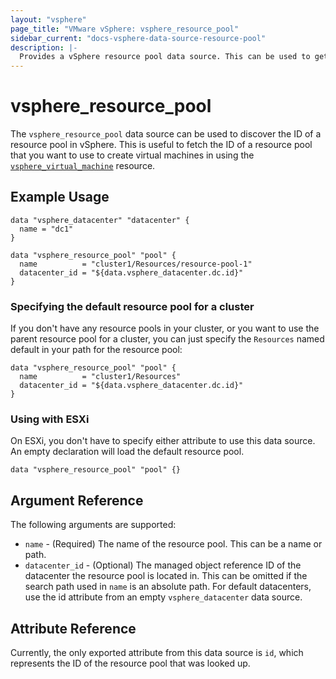 ```yaml
---
layout: "vsphere"
page_title: "VMware vSphere: vsphere_resource_pool"
sidebar_current: "docs-vsphere-data-source-resource-pool"
description: |-
  Provides a vSphere resource pool data source. This can be used to get the general attributes of a vSphere resource pool.
---
```


# vsphere\_resource\_pool

The `vsphere_resource_pool` data source can be used to discover the ID of a
resource pool in vSphere. This is useful to fetch the ID of a resource pool
that you want to use to create virtual machines in using the
[`vsphere_virtual_machine`][docs-virtual-machine-resource] resource. 

[docs-virtual-machine-resource]: /docs/providers/vsphere/r/virtual_machine.html

## Example Usage

```hcl
data "vsphere_datacenter" "datacenter" {
  name = "dc1"
}

data "vsphere_resource_pool" "pool" {
  name          = "cluster1/Resources/resource-pool-1"
  datacenter_id = "${data.vsphere_datacenter.dc.id}"
}
```

### Specifying the default resource pool for a cluster

If you don't have any resource pools in your cluster, or you want to use the
parent resource pool for a cluster, you can just specify the `Resources` named
default in your path for the resource pool:

```
data "vsphere_resource_pool" "pool" {
  name          = "cluster1/Resources"
  datacenter_id = "${data.vsphere_datacenter.dc.id}"
}
```

### Using with ESXi

On ESXi, you don't have to specify either attribute to use this data source. An
empty declaration will load the default resource pool.

```
data "vsphere_resource_pool" "pool" {}
```

## Argument Reference

The following arguments are supported:

* `name` - (Required) The name of the resource pool. This can be a name or
  path.
* `datacenter_id` - (Optional) The managed object reference ID of the
  datacenter the resource pool is located in. This can be omitted if the search
  path used in `name` is an absolute path. For default datacenters, use the id
  attribute from an empty `vsphere_datacenter` data source.

## Attribute Reference

Currently, the only exported attribute from this data source is `id`, which
represents the ID of the resource pool that was looked up.
